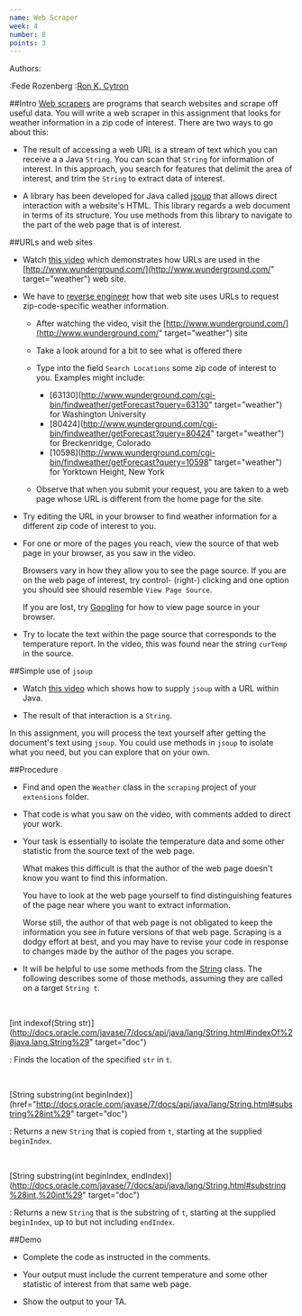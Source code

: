 ```yaml
---
name: Web Scraper
week: 4
number: 8
points: 3
---
```


Authors:

:Fede Rozenberg
:<a href="http://www.cs.wustl.edu/~cytron/">Ron K. Cytron</a>

##Intro
<a href="https://en.wikipedia.org/wiki/Web_scraping">Web scrapers</a> are programs that search websites and scrape off useful data.  You will write a web scraper in this assignment that looks for weather information in a zip code of interest.  There are two ways to go about this:

* The result of accessing a web URL is a stream of text which you can receive a a Java `String`.  You can scan that `String` for information of interest.  In this approach, you search for features that delimit the area of interest, and trim the `String` to extract data of interest.

* A library has been developed for Java called [jsoup](http://jsoup.org/) that allows  direct interaction with a website\'s HTML.  This library regards a web document in terms of its structure.  You use methods from this library to navigate to the part of the web page that is of interest.

##URLs and web sites

* Watch <a href="../../../extensions/scraping1.mp4">this video</a> which
demonstrates how URLs are used in the [http://www.wunderground.com/](http://www.wunderground.com/" target="weather") web site.

* We have to <a href="https://en.wikipedia.org/wiki/Reverse_engineering">reverse engineer</a> how that web site uses URLs to request zip-code-specific weather information.
	
	* After watching the video, visit the [http://www.wunderground.com/](http://www.wunderground.com/" target="weather") site

	* Take a look around for a bit to see what is offered there

	* Type into the field `Search Locations`  some zip code of interest to you.  Examples might include:

		* [63130](http://www.wunderground.com/cgi-bin/findweather/getForecast?query=63130" target="weather") for Washington University
		* [80424](http://www.wunderground.com/cgi-bin/findweather/getForecast?query=80424" target="weather") for Breckenridge, Colorado
		* [10598](http://www.wunderground.com/cgi-bin/findweather/getForecast?query=10598" target="weather") for Yorktown Height, New York

	* Observe that when you submit your request, you are taken to a web page whose URL is different from the home page for the site.

* Try editing the URL in your browser to find weather information for a different zip code of interest to you.

* For one or more of the pages you reach, view the source of that web page in your browser, as you saw in the video.

	Browsers vary in how they allow you to see the page source.  If you are on the web page of interest, try control- (right-) clicking and one option you should see should resemble `View Page Source`.

	If you are lost, try <a href="http://www.google.com">Googling</a> for how to view page source in your browser.


* Try to locate the text within the page source that corresponds to the temperature report.  In the video, this was found near the string `curTemp` in the source.

##Simple use of `jsoup`

* Watch <a href="../../../extensions/scraping2.mp4">this video</a> which shows how to supply `jsoup` with  a URL within Java.

* The result of that interaction is a `String`.

In this assignment, you will process the text yourself after getting the document\'s text using `jsoup`.  You could use methods in `jsoup` to isolate what you need, but you can explore that on your own.

##Procedure

* Find and open the `Weather` class in the `scraping` project of your `extensions` folder.

* That code is what you saw on the video, with comments added to direct your work.

* Your task is essentially to isolate the temperature data and some other statistic from the source text of the web page.

	What makes this difficult is that the author of the web page doesn\'t know
	you want to find this information.  

	You have to look at the web page yourself
	to find distinguishing features of the page near where you want to extract
	information.

	Worse still, the author of that web page is not obligated to keep the
	information you see in future versions of that web page.  Scraping is a
	dodgy effort at best, and you may have to revise your code in response to
	changes made by the author of the pages you scrape.

* It will be helpful to use some methods from the [String](http://docs.oracle.com/javase/7/docs/api/java/lang/String.html") class.  The following describes some of those methods, assuming they are called on a target `String t`.

<br>

[int indexof(String str)](http://docs.oracle.com/javase/7/docs/api/java/lang/String.html#indexOf%28java.lang.String%29" target="doc")

: Finds the location of the specified `str` in `t`.

<br>

[String substring(int beginIndex)](href="http://docs.oracle.com/javase/7/docs/api/java/lang/String.html#substring%28int%29" target="doc")

: Returns a new `String` that is copied from `t`, starting
at the supplied `beginIndex`.

<br>

[String substring(int beginIndex, endIndex)](http://docs.oracle.com/javase/7/docs/api/java/lang/String.html#substring%28int,%20int%29" target="doc")

: Returns a new `String` that is the substring of `t`, starting
at the supplied `beginIndex`, up to but not including `endIndex`.

##Demo

* Complete the code as instructed in the comments.

* Your output must include the current temperature and some other statistic of interest from that same web page.

* Show the output to your TA.

